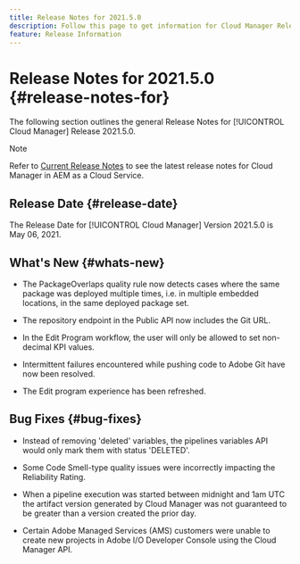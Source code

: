 ```yaml
---
title: Release Notes for 2021.5.0
description: Follow this page to get information for Cloud Manager Release 2021.5.0
feature: Release Information
---
```

# Release Notes for 2021.5.0 {#release-notes-for}

The following section outlines the general Release Notes for [!UICONTROL Cloud Manager] Release 2021.5.0.

>[!NOTE]
>Refer to [Current Release Notes](https://experienceleague.adobe.com/docs/experience-manager-cloud-service/onboarding/getting-access/release-notes-cloud-manager/release-notes-cm-current.html?lang=en#getting-access) to see the latest release notes for Cloud Manager in AEM as a Cloud Service.

## Release Date {#release-date}

The Release Date for [!UICONTROL Cloud Manager] Version 2021.5.0 is May 06, 2021.

## What's New {#whats-new}

* The PackageOverlaps quality rule now detects cases where the same package was deployed multiple times, i.e. in multiple embedded locations, in the same deployed package set.

* The repository endpoint in the Public API now includes the Git URL.

* In the Edit Program workflow, the user will only be allowed to set non- decimal KPI values.

* Intermittent failures encountered while pushing code to Adobe Git have now been resolved. 

* The Edit program experience has been refreshed.

## Bug Fixes {#bug-fixes}

* Instead of removing 'deleted' variables, the pipelines variables API would only mark them with status 'DELETED'.

* Some Code Smell-type quality issues were incorrectly impacting the Reliability Rating.

* When a pipeline execution was started between midnight and 1am UTC the artifact version generated by Cloud Manager was not guaranteed to be greater than a version created the prior day.

* Certain Adobe Managed Services (AMS) customers were unable to create new projects in Adobe I/O Developer Console using the Cloud Manager API.
